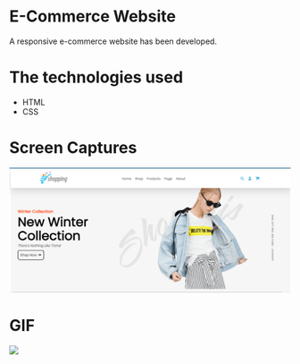 # E-Commerce Website


A responsive e-commerce website has been developed.

# The technologies used
- HTML
- CSS

# Screen Captures
![](images/ecommerce-s.png)

# GIF

![](images/animation.gif)
